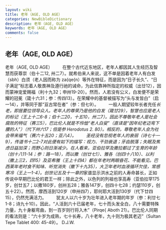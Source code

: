 ```yaml
---
layout: wiki
title: 老年（AGE, OLD AGE）
categories: NewBibleDictionary
description: 老年（AGE, OLD AGE）
keywords: 老年（AGE, OLD AGE）
comments: false
---
```


## 老年（AGE, OLD AGE）



老年（AGE, OLD AGE）
　　在整个古代近东地区，老年人都因其人生经历及智慧而获尊崇（伯十二12, 卅二7）。就希伯来人来说，这不单是因着老年人有白发（sbh）白须（老人因而称为 za{qe{n）等外在特征，而是因为“日子长久”、“日子满足”标志着人敬畏神及遵行祂的诫命，为此信靠神所指定的权威（出廿12），因而蒙神宠爱赐福（利十九32；申卅19-20）。然而，人若没有公义，白发便不是荣耀的冠冕（箴十六31；参：传四13）。在荣耀中的基督被描写为“头与发皆白”（启一14），并等同于那“亘古常在者”（参：但七9）。
　　一般人期望较年长者充任*长老，即居要位领导众人。老年人的尊荣乃是他的白发（箴廿29），智慧也应是老人的标记（王上十二6-8；伯十二20，十五10，卅二7）。因此不尊敬年老人是社会腐败的特征（赛三5），巴比伦人就是不怜恤“老人白叟”（直译是“因年纪老迈弯下腰的人”）（代下卅六17；但是参 Herodotus 2. 80）。相反的，尊敬老年人会为社会带来福气（赛六十五20；亚八4）。
　　圣经没有忽视老年人的衰弱（诗七十一9），传道书十二2-7对此便有如下的描写：视力、干劲衰退；牙齿脱落；失眠及焦虑日益加深；而野心则日渐减少。在人看来，亚伯拉罕及撒拉都过了生育的年龄（创十八11-14；参：路一18），而以撒（创廿七1）、雅各（创四十八10）、以利（撒上三2，四15）及亚希雅（王上十四4）都在年老时两眼昏花、不能看见。巴西莱年老时食不知味、听觉消失（撒下十九35），大卫年老时血液循环欠佳，常感寒冷（王上一1-4）。创世记五及十一章的*家谱显示洪水之前的人寿命甚长，正如传说中早期巴比伦的君王一样；除此之外，以色列的列祖也享高寿（亚伯拉罕175岁，创廿五7；以撒180岁，创卅五28；雅各147岁，创四十七28；约瑟110岁，创五十22）。然而，摩西活到120岁（申卅四7），耶何耶大活到130岁（代下廿四15），仍然充满活力。
　　犹太人以六十岁为壮年进入老年期的年岁（参：利廿七1-8；诗九十10）。因此，“人活到六十已届老年，七十而头发全白，八十需要特殊力量，九十身躯弯曲，到一百岁则行将入木”（Pirqe{ Aboth 21）。巴比伦人同期的看法则是：“六十岁为成熟，七十长寿，八十老年，九十则为极其老迈”（Sultan Tepe Tablet 400:
45-49）。
D.J.W.




